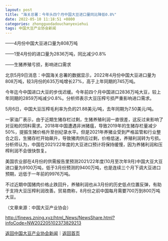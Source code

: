 ```yaml
---
layout: post
title: "海关总署：今年头四个月中国大豆进口量同比降低0.8%"
date: 2022-05-10 11:18:51 +0800
categories: zhongguodadouchanyexiehui
tags: 中国大豆产业协会新闻
---
```

<p>——4月份中国大豆进口量为808万吨</p>
 <p>——1至4月份的进口量为2836万吨，同比减少0.8%</p>
 <p>——生猪养殖亏损，影响进口需求</p>
 <p>北京5月9日消息：中国海关总署的数据显示，2022年4月份中国大豆进口量为808万吨，较3月份的635万吨增长27%，高于上年同期的745万吨。</p>
 <p>今年迄今中国进口大豆的步伐迟缓。今年前四个月中国进口2836万吨大豆，较上年同期的2859万吨减少0.8%。分析师表示大豆压榨亏损严重影响进口需求。</p>
 <p>5月6日，中国大豆压榨毛利率为负的21.88美元/吨，去年同期为7.50美元/吨。</p>
 <p>一家油厂表示，由于近期生猪存栏过剩，生猪养殖利润一直很差，这反过来影响了对豆粕的饲料需求。2018年中国遭遇非洲猪瘟，导致2019年的生猪存栏量减少50%，提振生猪价格升至创纪录水平。但是2021年养猪业受到严格监管和行业整合之后，生猪存栏开始飙升，导致猪肉供应过剩，价格低迷，养殖利润转为亏损。分析师认为，中国在2021/22年度的大豆进口预计将保持缓慢，因为养猪利润和压榨利润不会很快恢复。</p>
 <p>美国农业部在4月份的供需报告里预测2021/22年度(10月至次年9月)中国大豆大豆进口量为9100万吨，低于3月份预测的9400万吨，也是连续三个月下调大豆进口预期，远低于一年前的9976万吨。</p>
 <p>不过近期中国猪肉价格止跌回升，养殖利润也从3月份的历史低点位置反弹，有助于支持大豆压榨利润改善。贸易商称，8月份之前中国每月需要700万到800万吨大豆。</p><p class="em_media">（文章来源：中国大豆产业协会）</p>

<http://finews.zning.xyz/html_News/NewsShare.html?infoCode=NW202205102373829213>

[返回中国大豆产业协会新闻](//finews.withounder.com/category/zhongguodadouchanyexiehui.html)｜[返回首页](//finews.withounder.com/)